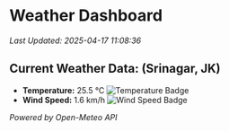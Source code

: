
# Weather Dashboard

_Last Updated: 2025-04-17 11:08:36_

## Current Weather Data: (Srinagar, JK)
- **Temperature:** 25.5 °C ![Temperature Badge](https://img.shields.io/badge/Temperature-Medium%20Temp-green)
- **Wind Speed:** 1.6 km/h ![Wind Speed Badge](https://img.shields.io/badge/Wind%20Speed-Light%20Wind-blue)

*Powered by Open-Meteo API*
